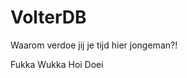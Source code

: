 # VolterDB
Waarom verdoe jij je tijd hier jongeman?!



























Fukka Wukka
Hoi
Doei
